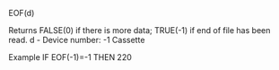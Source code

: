 EOF(d)

Returns FALSE(0) if there is more data; TRUE(-1) if end of file has been read.
  d - Device number:
      -1 Cassette

Example
IF EOF(-1)=-1 THEN 220
